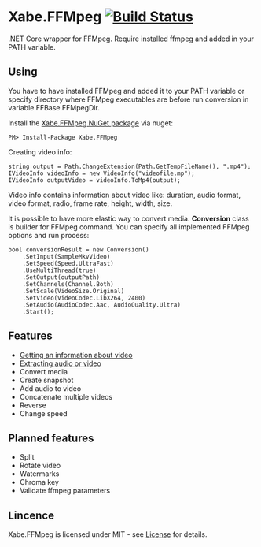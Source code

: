 # Xabe.FFMpeg  [![Build Status](https://travis-ci.org/tomaszzmuda/Xabe.FFMpeg.svg?branch=master)](https://travis-ci.org/tomaszzmuda/Xabe.FFMpeg)

.NET Core wrapper for FFMpeg.
Require installed ffmpeg and added in your PATH variable.

## Using ##

You have to have installed FFMpeg and added it to your PATH variable or specify directory where FFMpeg executables are before run conversion in variable FFBase.FFMpegDir.

Install the [Xabe.FFMpeg NuGet package](https://www.nuget.org/packages/Xabe.FFMpeg "") via nuget:

	PM> Install-Package Xabe.FFMpeg
	
Creating video info:

	string output = Path.ChangeExtension(Path.GetTempFileName(), ".mp4");
	IVideoInfo videoInfo = new VideoInfo("videofile.mp");
	IVideoInfo outputVideo = videoInfo.ToMp4(output);
	
Video info contains information about video like: duration, audio format, video format, radio, frame rate, height, width, size.

It is possible to have more elastic way to convert media. **Conversion** class is builder for FFMpeg command. You can specify all implemented FFMpeg options and run process:
	
	bool conversionResult = new Conversion()
		.SetInput(SampleMkvVideo)
		.SetSpeed(Speed.UltraFast)
		.UseMultiThread(true)
		.SetOutput(outputPath)
		.SetChannels(Channel.Both)
		.SetScale(VideoSize.Original)
		.SetVideo(VideoCodec.LibX264, 2400)
		.SetAudio(AudioCodec.Aac, AudioQuality.Ultra)
		.Start();

## Features ##
* [Getting an information about video](https://github.com/tomaszzmuda/Xabe.FFMpeg/wiki/Getting-an-information-about-video)
* [Extracting audio or video](https://github.com/tomaszzmuda/Xabe.FFMpeg/wiki/Extracting-audio-or-video)
* Convert media
* Create snapshot
* Add audio to video
* Concatenate multiple videos
* Reverse
* Change speed

## Planned features ##
* Split 
* Rotate video
* Watermarks
* Chroma key
* Validate ffmpeg parameters

## Lincence ## 

Xabe.FFMpeg is licensed under MIT - see [License](LICENSE.md) for details.
